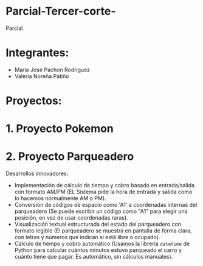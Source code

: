 # Parcial-Tercer-corte-
Parcial 

# Integrantes:
- Maria Jose Pachon Rodriguez 
- Valeria Noreña Patiño 

# Proyectos:

# 1. Proyecto Pokemon 

# 2. Proyecto Parqueadero
Desarrollos innovadores:
- Implementación de cálculo de tiempo y cobro basado en entrada/salida con formato AM/PM (EL Sistema pide la hora de entrada y salida como lo hacemos normalmente AM o PM).
- Conversión de códigos de espacio como 'A1' a coordenadas internas del parqueadero (Se puede escribir un código como "A1" para elegir una posición, en vez de usar coordenadas raras).
- Visualización textual estructurada del estado del parqueadero con formato legible (El parqueadero se muestra en pantalla de forma clara, con letras y números que indican si está libre o ocupado).
- Cálculo de tiempo y cobro automático (Usamos la librería `datetime` de Python para calcular cuántos minutos estuvo parqueado el carro y cuánto tiene que pagar. Es automático, sin cálculos manuales).

